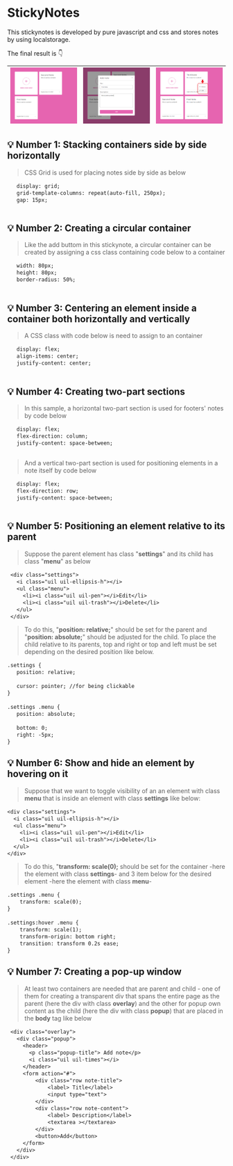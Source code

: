 # **StickyNotes**

This stickynotes is developed by pure javascript and css and stores notes by using localstorage.

The final result is 👇




|![Final result](https://github.com/zeinabkalanaki/JS-StickyNotes/raw/main/images/0.png?raw=true)| ![Addinge new note by a popup](https://github.com/zeinabkalanaki/JS-StickyNotes/raw/main/images/1.png?raw=true)|![Editing and deleting a note](https://github.com/zeinabkalanaki/JS-StickyNotes/raw/main/images/2.png?raw=true)
|--|--|--|




## 💡 Number 1: Stacking containers side by side horizontally
 > CSS Grid is used for placing notes side by side as below
 
 ```
    display: grid;
    grid-template-columns: repeat(auto-fill, 250px);
    gap: 15px;
    
```
## 💡 Number 2: Creating a circular container
 > Like the add buttom in this stickynote, a circular container can be created by assigning a css class containing code below to a container
 
 ```
    width: 80px;
    height: 80px;
    border-radius: 50%;
    
```
## 💡 Number 3: Centering an element inside a container both horizontally and vertically
 > A CSS class with code below is need to assign to an container
 
 ```
    display: flex;
    align-items: center;
    justify-content: center;
    
```
## 💡 Number 4: Creating two-part sections
 > In this sample, a horizontal two-part section is used for footers' notes by code below
 
 ```
    display: flex;
    flex-direction: column;
    justify-content: space-between;
    
```

 > And a vertical two-part section is used for positioning elements in a note itself by code below
 
 ```
    display: flex;
    flex-direction: row;
    justify-content: space-between;
    
```
## 💡 Number 5: Positioning an element relative to its parent
 > Suppose the parent element has class "**settings**" and its child has class "**menu**" as below
 ```
  <div class="settings">
    <i class="uil uil-ellipsis-h"></i>
    <ul class="menu">
      <li><i class="uil uil-pen"></i>Edit</li>
      <li><i class="uil uil-trash"></i>Delete</li>
    </ul>
  </div>
 ```
 
 > To do this, "**position: relative;**" should be set for the parent and "**position: absolute;**" should be adjusted for the child. To place the child relative to its parents, top and right or top and left must be set depending on the desired position like below.
 
 ```
 .settings {
    position: relative;
    
    cursor: pointer; //for being clickable
}

.settings .menu {
    position: absolute;
    
    bottom: 0;
    right: -5px;
}

 ```
 
 ## 💡 Number 6: Show and hide an element by hovering on it
 > Suppose that we want to toggle visibility of an an element with class **menu** that is inside an element with class **settings** like below:
  ```
 <div class="settings">
    <i class="uil uil-ellipsis-h"></i>
    <ul class="menu">
      <li><i class="uil uil-pen"></i>Edit</li>
      <li><i class="uil uil-trash"></i>Delete</li>
    </ul>
  </div>
  ```
 > To do this, "**transform: scale(0);** should be set for the container -here the element with class **settings**- and 3 item below for the desired element -here the element with class **menu**-

```
.settings .menu {
    transform: scale(0);
}

.settings:hover .menu {
    transform: scale(1);
    transform-origin: bottom right;
    transition: transform 0.2s ease;
}

```
## 💡 Number 7: Creating a pop-up window
 > At least two containers are needed that are parent and child - one of them for creating a transparent div that spans the entire page as the parent (here the div with class **overlay**) and the other for popup own content as the child (here the div with class **popup**) that are placed in the **body** tag  like below
 
```
 <div class="overlay">
   <div class="popup">
     <header>
       <p class="popup-title"> Add note</p>
       <i class="uil uil-times"></i>
     </header>
     <form action="#">
         <div class="row note-title">
             <label> Title</label>
             <input type="text">
         </div>
         <div class="row note-content">
             <label> Description</label>
             <textarea ></textarea>
         </div>
         <button>Add</button>
     </form>
   </div>
 </div>

```

